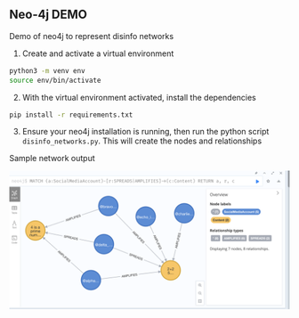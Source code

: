 
## Neo-4j DEMO

Demo of neo4j to represent disinfo networks

1. Create and activate a virtual environment

```bash
python3 -m venv env
source env/bin/activate
```

2. With the virtual environment activated, install the dependencies
```bash
pip install -r requirements.txt
```

3. Ensure your neo4j installation is running, then run the python script `disinfo_networks.py`. This will create the nodes and relationships


Sample network output

![alt text](image.png)
